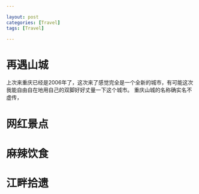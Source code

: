```yaml
---

layout: post
categories: [Travel]
tags: [Travel]

---
```


# 再遇山城

上次来重庆已经是2006年了，这次来了感觉完全是一个全新的城市，有可能这次我能自由自在地用自己的双脚好好丈量一下这个城市。
重庆山城的名称确实名不虚传，

# 网红景点

# 麻辣饮食

# 江畔拾遗